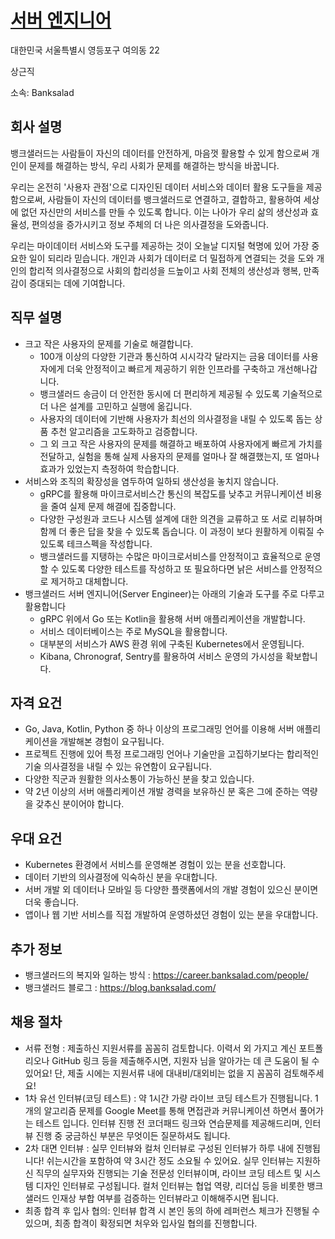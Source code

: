 # [서버 엔지니어](https://jobs.smartrecruiters.com/Banksalad/743999868235101--)

대한민국 서울특별시 영등포구 여의동 22

상근직

소속: Banksalad

## 회사 설명

뱅크샐러드는 사람들이 자신의 데이터를 안전하게, 마음껏 활용할 수 있게 함으로써 개인이 문제를 해결하는 방식, 우리 사회가 문제를 해결하는 방식을 바꿉니다.

우리는 온전히 '사용자 관점'으로 디자인된 데이터 서비스와 데이터 활용 도구들을 제공함으로써, 사람들이 자신의 데이터를 뱅크샐러드로 연결하고, 결합하고, 활용하여 세상에 없던 자신만의 서비스를 만들 수 있도록 합니다. 이는 나아가 우리 삶의 생산성과 효율성, 편의성을 증가시키고 정보 주체의 더 나은 의사결정을 도와줍니다.

우리는 마이데이터 서비스와 도구를 제공하는 것이 오늘날 디지털 혁명에 있어 가장 중요한 일이 되리라 믿습니다. 개인과 사회가 데이터로 더 밀접하게 연결되는 것을 도와 개인의 합리적 의사결정으로 사회의 합리성을 드높이고 사회 전체의 생산성과 행복, 만족감이 증대되는 데에 기여합니다.

## 직무 설명

- 크고 작은 사용자의 문제를 기술로 해결합니다.
  - 100개 이상의 다양한 기관과 통신하여 시시각각 달라지는 금융 데이터를 사용자에게 더욱 안정적이고 빠르게 제공하기 위한 인프라를 구축하고 개선해나갑니다.
  - 뱅크샐러드 송금이 더 안전한 동시에 더 편리하게 제공될 수 있도록 기술적으로 더 나은 설계를 고민하고 실행에 옮깁니다.
  - 사용자의 데이터에 기반해 사용자가 최선의 의사결정을 내릴 수 있도록 돕는 상품 추천 알고리즘을 고도화하고 검증합니다.
  - 그 외 크고 작은 사용자의 문제를 해결하고 배포하여 사용자에게 빠르게 가치를 전달하고, 실험을 통해 실제 사용자의 문제를 얼마나 잘 해결했는지, 또 얼마나 효과가 있었는지 측정하여 학습합니다.
- 서비스와 조직의 확장성을 염두하여 일하되 생산성을 놓치지 않습니다.
  - gRPC를 활용해 마이크로서비스간 통신의 복잡도를 낮추고 커뮤니케이션 비용을 줄여 실제 문제 해결에 집중합니다.
  - 다양한 구성원과 코드나 시스템 설계에 대한 의견을 교류하고 또 서로 리뷰하며 함께 더 좋은 답을 찾을 수 있도록 돕습니다. 이 과정이 보다 원활하게 이뤄질 수 있도록 테크스펙을 작성합니다.
  - 뱅크샐러드를 지탱하는 수많은 마이크로서비스를 안정적이고 효율적으로 운영할 수 있도록 다양한 테스트를 작성하고 또 필요하다면 낡은 서비스를 안정적으로 제거하고 대체합니다.
- 뱅크샐러드 서버 엔지니어(Server Engineer)는 아래의 기술과 도구를 주로 다루고 활용합니다
  - gRPC 위에서 Go 또는 Kotlin을 활용해 서버 애플리케이션을 개발합니다.
  - 서비스 데이터베이스는 주로 MySQL을 활용합니다.
  - 대부분의 서비스가 AWS 환경 위에 구축된 Kubernetes에서 운영됩니다.
  - Kibana, Chronograf, Sentry를 활용하여 서비스 운영의 가시성을 확보합니다.

## 자격 요건

- Go, Java, Kotlin, Python 중 하나 이상의 프로그래밍 언어를 이용해 서버 애플리케이션을 개발해본 경험이 요구됩니다.
- 프로젝트 진행에 있어 특정 프로그래밍 언어나 기술만을 고집하기보다는 합리적인 기술 의사결정을 내릴 수 있는 유연함이 요구됩니다.
- 다양한 직군과 원활한 의사소통이 가능하신 분을 찾고 있습니다.
- 약 2년 이상의 서버 애플리케이션 개발 경력을 보유하신 분 혹은 그에 준하는 역량을 갖추신 분이어야 합니다.

## 우대 요건

- Kubernetes 환경에서 서비스를 운영해본 경험이 있는 분을 선호합니다.
- 데이터 기반의 의사결정에 익숙하신 분을 우대합니다.
- 서버 개발 외 데이터나 모바일 등 다양한 플랫폼에서의 개발 경험이 있으신 분이면 더욱 좋습니다.
- 앱이나 웹 기반 서비스를 직접 개발하여 운영하셨던 경험이 있는 분을 우대합니다.

## 추가 정보

- 뱅크샐러드의 복지와 일하는 방식 : https://career.banksalad.com/people/
- 뱅크샐러드 블로그 : https://blog.banksalad.com/
 
## 채용 절차

- 서류 전형 : 제출하신 지원서류를 꼼꼼히 검토합니다. 이력서 외 가지고 계신 포트폴리오나 GitHub 링크 등을 제출해주시면, 지원자 님을 알아가는 데 큰 도움이 될 수 있어요! 단, 제출 시에는 지원서류 내에 대내비/대외비는 없을 지 꼼꼼히 검토해주세요!
- 1차 유선 인터뷰(코딩 테스트) : 약 1시간 가량 라이브 코딩 테스트가 진행됩니다. 1개의 알고리즘 문제를 Google Meet를 통해 면접관과 커뮤니케이션 하면서 풀어가는 테스트 입니다. 인터뷰 진행 전 코더패드 링크와 연습문제를 제공해드리며, 인터뷰 진행 중 궁금하신 부분은 무엇이든 질문하셔도 됩니다.
- 2차 대면 인터뷰 : 실무 인터뷰와 컬처 인터뷰로 구성된 인터뷰가 하루 내에 진행됩니다! 쉬는시간을 포함하여 약 3시간 정도 소요될 수 있어요. 실무 인터뷰는 지원하신 직무의 실무자와 진행되는 기술 전문성 인터뷰이며, 라이브 코딩 테스트 및 시스템 디자인 인터뷰로 구성됩니다. 컬처 인터뷰는 협업 역량, 리더십 등을 비롯한 뱅크샐러드 인재상 부합 여부를 검증하는 인터뷰라고 이해해주시면 됩니다.
- 최종 합격 후 입사 협의: 인터뷰 합격 시 본인 동의 하에 레퍼런스 체크가 진행될 수 있으며, 최종 합격이 확정되면 처우와 입사일 협의를 진행합니다.

